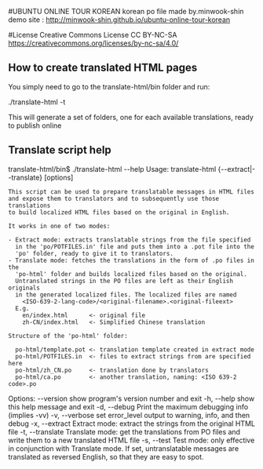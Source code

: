 #UBUNTU ONLINE TOUR KOREAN
korean po file made by.minwook-shin
demo site : http://minwook-shin.github.io/ubuntu-online-tour-korean

#License
Creative Commons License CC BY-NC-SA https://creativecommons.org/licenses/by-nc-sa/4.0/

## How to create translated HTML pages

You simply need to go to the translate-html/bin folder and run:

./translate-html -t

This will generate a set of folders, one for each available translations,
ready to publish online

## Translate script help

translate-html/bin$ ./translate-html --help
Usage: translate-html {--extract|--translate} [options]

    This script can be used to prepare translatable messages in HTML files
    and expose them to translators and to subsequently use those translations
    to build localized HTML files based on the original in English.

    It works in one of two modes:

    - Extract mode: extracts translatable strings from the file specified
      in the 'po/POTFILES.in' file and puts them into a .pot file into the
      'po' folder, ready to give it to translators.
    - Translate mode: fetches the translations in the form of .po files in the
      'po-html' folder and builds localized files based on the original.
      Untranslated strings in the PO files are left as their English originals
      in the generated localized files. The localized files are named
        <ISO-639-2-lang-code>/<original-filename>.<original-fileext>
      E.g.
        en/index.html      <- original file
        zh-CN/index.html   <- Simplified Chinese translation

    Structure of the 'po-html' folder:

      po-html/template.pot <- translation template created in extract mode
      po-html/POTFILES.in  <- files to extract strings from are specified here
      po-html/zh_CN.po     <- translation done by translators
      po-html/ca.po        <- another translation, naming: <ISO 639-2 code>.po

    

Options:
  --version        show program's version number and exit
  -h, --help       show this help message and exit
  -d, --debug      Print the maximum debugging info (implies -vv)
  -v, --verbose    set error_level output to warning, info, and then debug
  -x, --extract    Extract mode: extract the strings from the original HTML
                   file
  -t, --translate  Translate mode: get the translations from PO files and
                   write them to a new translated HTML file
  -s, --test       Test mode: only effective in conjunction with Translate
                   mode. If set, untranslatable messages are translated as
                   reversed English, so that they are easy to spot.
 
